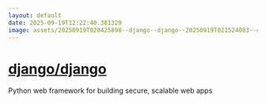 ```yaml
---
layout: default
date: 2025-09-19T12:22:40.381329
image: assets/20250919T020425898--django--django--20250919T021524083--cropped.png
---
```


# [django/django](https://github.com/django/django)

Python web framework for building secure, scalable web apps
